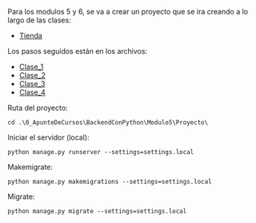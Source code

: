 Para los modulos 5 y 6, se va a crear un proyecto que se ira creando a lo largo de las clases:

- [Tienda](Proyecto)

Los pasos seguidos están en los archivos:

- [Clase_1](Proyecto_Clase_1.md)
- [Clase_2](Proyecto_Clase_2.md)
- [Clase_3](Proyecto_Clase_1.md)
- [Clase_4](Proyecto_Clase_1.md)


Ruta del proyecto:

```commandline
cd .\0_ApunteDeCursos\BackendConPython\Modulo5\Proyecto\
```

Iniciar el servidor (local):

```commandline
python manage.py runserver --settings=settings.local
```

Makemigrate:

```commandline
python manage.py makemigrations --settings=settings.local
```

Migrate:
```commandline
python manage.py migrate --settings=settings.local
```